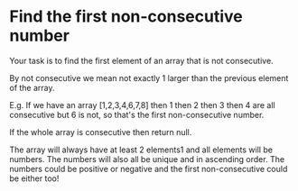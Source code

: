 # Find the first non-consecutive number

Your task is to find the first element of an array that is not consecutive.

By not consecutive we mean not exactly 1 larger than the previous element of the array.

E.g. If we have an array [1,2,3,4,6,7,8] then 1 then 2 then 3 then 4 are all consecutive but 6 is not, so that's the first non-consecutive number.

If the whole array is consecutive then return null.

The array will always have at least 2 elements1 and all elements will be numbers. The numbers will also all be unique and in ascending order. The numbers could be positive or negative and the first non-consecutive could be either too!
